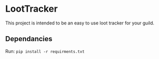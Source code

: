 # LootTracker #

This project is intended to be an easy to use loot tracker for your guild.

## Dependancies ##

Run: `pip install -r requirments.txt`